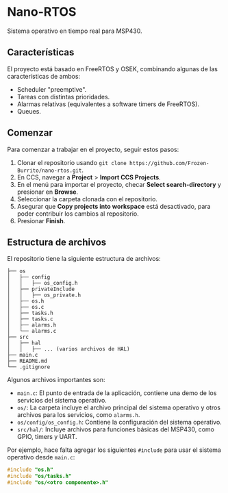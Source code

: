 # Nano-RTOS

Sistema operativo en tiempo real para MSP430.

## Características

El proyecto está basado en FreeRTOS y OSEK, combinando algunas de las características de ambos:

- Scheduler "preemptive".
- Tareas con distintas prioridades.
- Alarmas relativas (equivalentes a software timers de FreeRTOS).
- Queues.

## Comenzar

Para comenzar a trabajar en el proyecto, seguir estos pasos:

1. Clonar el repositorio usando `git clone https://github.com/Frozen-Burrito/nano-rtos.git`.
2. En CCS, navegar a **Project** > **Import CCS Projects**.
3. En el menú para importar el proyecto, checar **Select search-directory** y presionar en **Browse**.
4. Seleccionar la carpeta clonada con el repositorio.
5. Asegurar que **Copy projects into workspace** está desactivado, para poder contribuir los cambios al repositorio.
6. Presionar **Finish**.

## Estructura de archivos

El repositorio tiene la siguiente estructura de archivos:

```
├── os
│   ├── config
│   │   ├── os_config.h
│   ├── privateInclude
│   │   ├── os_private.h
│   ├── os.h
│   ├── os.c
│   ├── tasks.h
│   ├── tasks.c
│   ├── alarms.h
│   └── alarms.c
├── src
│   ├── hal
│   │   ├── ... (varios archivos de HAL)
├── main.c
├── README.md
└── .gitignore
```

Algunos archivos importantes son:

- `main.c`: El punto de entrada de la aplicación, contiene una demo de los servicios del sistema operativo.
- `os/`: La carpeta incluye el archivo principal del sistema operativo y otros archivos para los servicios, como `alarms.h`.
- `os/config/os_config.h`: Contiene la configuración del sistema operativo.
- `src/hal/`: Incluye archivos para funciones básicas del MSP430, como GPIO, timers y UART.

Por ejemplo, hace falta agregar los siguientes `#include` para usar el sistema operativo desde `main.c`:

```c
#include "os.h"
#include "os/tasks.h"
#include "os/<otro componente>.h"
```
